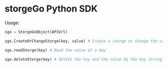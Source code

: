 # storgeGo Python SDK

Usage:

``` python
sgo = StorgeGoObject(APIUrl)

sgo.CreateOrChangeStorge(key, value) # Create a storge or change the value of a key

sgo.readStorge(key) # Read the value of a key

sgo.deleteStorge(key) # delete the key and the value by the key string.
```
